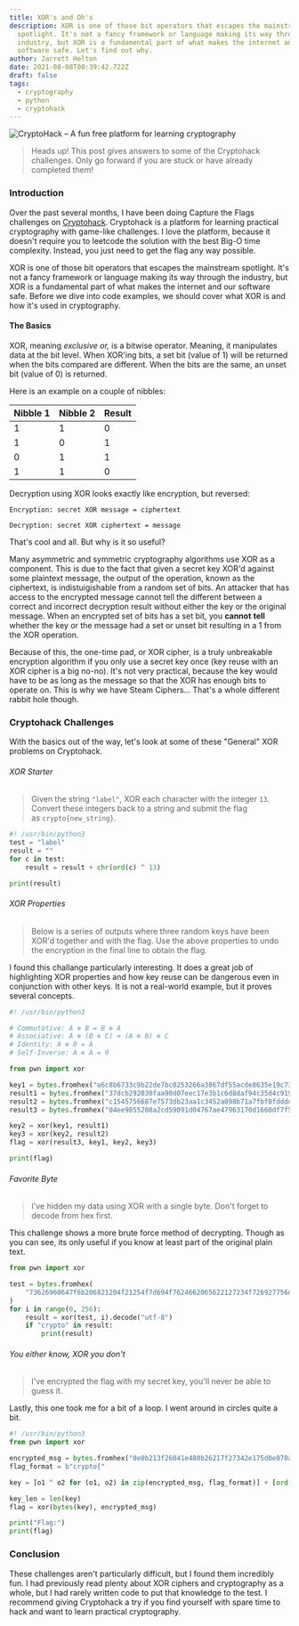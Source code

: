 ```yaml
---
title: XOR's and Oh's
description: XOR is one of those bit operators that escapes the mainstream
  spotlight. It's not a fancy framework or language making its way through the
  industry, but XOR is a fundamental part of what makes the internet and our
  software safe. Let's find out why.
author: Jarrett Helton
date: 2021-08-08T00:39:42.722Z
draft: false
tags:
  - cryptography
  - python
  - cryptohack
---
```

![CryptoHack – A fun free platform for learning cryptography](https://cryptohack.org/static/img/banner.png "CryptoHack")

> Heads up! This post gives answers to some of the Cryptohack challenges. Only go forward if you are stuck or have already completed them!

### Introduction

Over the past several months, I have been doing Capture the Flags challenges on [Cryptohack](https://cryptohack.org). Cryptohack is a platform for learning practical cryptography with game-like challenges. I love the platform, because it doesn't require you to leetcode the solution with the best Big-O time complexity. Instead, you just need to get the flag any way possible.

 XOR is one of those bit operators that escapes the mainstream spotlight. It's not a fancy framework or language making its way through the industry, but XOR is a fundamental part of what makes the internet and our software safe. Before we dive into code examples, we should cover what XOR is and how it's used in cryptography.

#### The Basics

XOR, meaning *exclusive or,* is a bitwise operator. Meaning, it manipulates data at the bit level. When XOR'ing bits, a set bit (value of 1) will be returned when the bits compared are different. When the bits are the same, an unset bit (value of 0) is returned.

Here is an example on a couple of nibbles:

| Nibble 1 | Nibble 2 | Result |
| -------- | -------- | ------ |
| 1        | 1        | 0      |
| 1        | 0        | 1      |
| 0        | 1        | 1      |
| 1        | 1        | 0      |

Decryption using XOR looks exactly like encryption, but reversed:

`Encryption: secret XOR message = ciphertext`

`Decryption: secret XOR ciphertext = message`

That's cool and all. But why is it so useful? 

Many asymmetric and symmetric cryptography algorithms use XOR as a component. This is due to the fact that given a secret key XOR'd against some plaintext message, the output of the operation, known as the ciphertext, is indistuigishable from a random set of bits. An attacker that has access to the encrypted message cannot tell the different between a correct and incorrect decryption result without either the key or the original message. When an encrypted set of bits has a set bit, you **cannot** **tell** whether the key or the message had a set or unset bit resulting in a 1 from the XOR operation. 

Because of this, the one-time pad, or XOR cipher, is a truly unbreakable encryption algorithm if you only use a secret key once (key reuse with an XOR cipher is a big no-no). It's not very practical, because the key would have to be as long as the message so that the XOR has enough bits to operate on. This is why we have Steam Ciphers... That's a whole different rabbit hole though.

### Cryptohack Challenges

With the basics out of the way, let's look at some of these "General" XOR problems on Cryptohack.

###### XOR Starter

> Given the string `"label"`, XOR each character with the integer `13`. Convert these integers back to a string and submit the flag as `crypto{new_string}`.

```python
#! /usr/bin/python3
test = "label"
result = ""
for c in test:
    result = result + chr(ord(c) ^ 13)

print(result)
```

###### XOR Properties

> Below is a series of outputs where three random keys have been XOR'd together and with the flag. Use the above properties to undo the encryption in the final line to obtain the flag.

I found this challange particularly interesting. It does a great job of highlighting XOR properties and how key reuse can be dangerous even in conjunction with other keys. It is not a real-world example, but it proves several concepts.

```python
#! /usr/bin/python3

# Commutative: A ⊕ B = B ⊕ A
# Associative: A ⊕ (B ⊕ C) = (A ⊕ B) ⊕ C
# Identity: A ⊕ 0 = A
# Self-Inverse: A ⊕ A = 0

from pwn import xor

key1 = bytes.fromhex("a6c8b6733c9b22de7bc0253266a3867df55acde8635e19c73313")
result1 = bytes.fromhex("37dcb292030faa90d07eec17e3b1c6d8daf94c35d4c9191a5e1e")
result2 = bytes.fromhex("c1545756687e7573db23aa1c3452a098b71a7fbf0fddddde5fc1")
result3 = bytes.fromhex("04ee9855208a2cd59091d04767ae47963170d1660df7f56f5faf")

key2 = xor(key1, result1)
key3 = xor(key2, result2)
flag = xor(result3, key1, key2, key3)

print(flag)
```

###### Favorite Byte

> I've hidden my data using XOR with a single byte. Don't forget to decode from hex first.

This challenge shows a more brute force method of decrypting. Though as you can see, its only useful if you know at least part of the original plain text.

```python
from pwn import xor

test = bytes.fromhex(
    "73626960647f6b206821204f21254f7d694f7624662065622127234f726927756d"
)
for i in range(0, 256):
    result = xor(test, i).decode("utf-8")
    if "crypto" in result:
        print(result)
```

###### You either know, XOR you don't

> I've encrypted the flag with my secret key, you'll never be able to guess it.

Lastly, this one took me for a bit of a loop. I went around in circles quite a bit.

```python
#! /usr/bin/python3
from pwn import xor

encrypted_msg = bytes.fromhex("0e0b213f26041e480b26217f27342e175d0e070a3c5b103e2526217f27342e175d0e077e263451150104")
flag_format = b"crypto{"

key = [o1 ^ o2 for (o1, o2) in zip(encrypted_msg, flag_format)] + [ord("y")]

key_len = len(key)
flag = xor(bytes(key), encrypted_msg)

print("Flag:")
print(flag)
```

### Conclusion

These challenges aren't particularly difficult, but I found them incredibly fun. I had previously read plenty about XOR ciphers and cryptography as a whole, but I had rarely written code to put that knowledge to the test. I recommend giving Cryptohack a try if you find yourself with spare time to hack and want to learn practical cryptography.